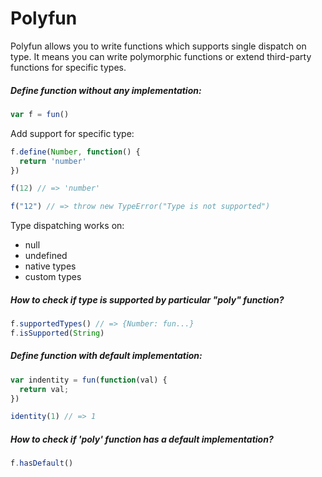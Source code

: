 # Polyfun

Polyfun allows you to write functions which supports single dispatch on type.
It means you can write polymorphic functions or extend third-party functions for specific types.

##### Define function without any implementation:

``` js
var f = fun()
```

Add support for specific type:

``` js
f.define(Number, function() {
  return 'number'
})

f(12) // => 'number'

f("12") // => throw new TypeError("Type is not supported")
```

Type dispatching works on:

* null
* undefined
* native types
* custom types

##### How to check if type is supported by particular "poly" function?

``` js
f.supportedTypes() // => {Number: fun...}
f.isSupported(String)
```

##### Define function with default implementation:

``` js
var indentity = fun(function(val) {
  return val;
})

identity(1) // => 1
```

##### How to check if 'poly' function has a default implementation?

``` js
f.hasDefault()
```
